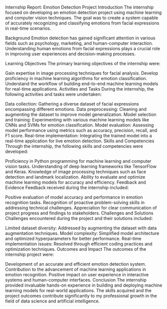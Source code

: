Internship Report: Emotion Detection Project
Introduction
The internship focused on developing an emotion detection project using machine learning and computer vision techniques. The goal was to create a system capable of accurately recognizing and classifying emotions from facial expressions in real-time scenarios.

Background
Emotion detection has gained significant attention in various fields such as psychology, marketing, and human-computer interaction. Understanding human emotions from facial expressions plays a crucial role in improving user experiences and decision-making processes.

Learning Objectives
The primary learning objectives of the internship were:

Gain expertise in image processing techniques for facial analysis.
Develop proficiency in machine learning algorithms for emotion classification.
Understand the workflow of building end-to-end machine learning models for real-time applications.
Activities and Tasks
During the internship, the following activities and tasks were undertaken:

Data collection: Gathering a diverse dataset of facial expressions encompassing different emotions.
Data preprocessing: Cleaning and augmenting the dataset to improve model generalization.
Model selection and training: Experimenting with various machine learning models like CNNs and SVMs for emotion classification.
Model evaluation: Assessing model performance using metrics such as accuracy, precision, recall, and F1 score.
Real-time implementation: Integrating the trained model into a real-time application for live emotion detection.
Skills and Competencies
Through the internship, the following skills and competencies were developed:

Proficiency in Python programming for machine learning and computer vision tasks.
Understanding of deep learning frameworks like TensorFlow and Keras.
Knowledge of image processing techniques such as face detection and landmark localization.
Ability to evaluate and optimize machine learning models for accuracy and efficiency.
Feedback and Evidence
Feedback received during the internship included:

Positive evaluation of model accuracy and performance in emotion recognition tasks.
Recognition of proactive problem-solving skills in addressing technical challenges.
Appreciation for clear communication of project progress and findings to stakeholders.
Challenges and Solutions
Challenges encountered during the project and their solutions included:

Limited dataset diversity: Addressed by augmenting the dataset with data augmentation techniques.
Model complexity: Simplified model architecture and optimized hyperparameters for better performance.
Real-time implementation issues: Resolved through efficient coding practices and optimization techniques.
Outcomes and Impact
The outcomes of the internship project were:

Development of an accurate and efficient emotion detection system.
Contribution to the advancement of machine learning applications in emotion recognition.
Positive impact on user experience in interactive systems and human-computer interfaces.
Conclusion
The internship provided invaluable hands-on experience in building and deploying machine learning models for real-world applications. The skills acquired and the project outcomes contribute significantly to my professional growth in the field of data science and artificial intelligence.
